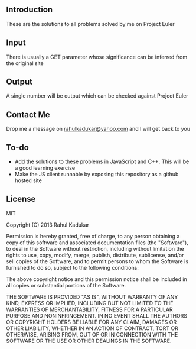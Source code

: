 ## Introduction
These are the solutions to all problems solved by me on Project Euler

## Input
There is usually a GET parameter whose significance can be inferred from the original site

## Output
A single number will be output which can be checked against Project Euler

## Contact Me
Drop me a message on rahulkadukar@yahoo.com and I will get back to you

## To-do
* Add the solutions to these problems in JavaScript and C++. This will be a good learning exercise
* Make the JS client runnable by exposing this repository as a github hosted site

## License

MIT

Copyright (C) 2013 Rahul Kadukar

Permission is hereby granted, free of charge, to any person obtaining a copy of this software and associated documentation files (the "Software"), to deal in the Software without restriction, including without limitation the rights to use, copy, modify, merge, publish, distribute, sublicense, and/or sell copies of the Software, and to permit persons to whom the Software is furnished to do so, subject to the following conditions:

The above copyright notice and this permission notice shall be included in all copies or substantial portions of the Software.

THE SOFTWARE IS PROVIDED "AS IS", WITHOUT WARRANTY OF ANY KIND, EXPRESS OR IMPLIED, INCLUDING BUT NOT LIMITED TO THE WARRANTIES OF MERCHANTABILITY, FITNESS FOR A PARTICULAR PURPOSE AND NONINFRINGEMENT. IN NO EVENT SHALL THE AUTHORS OR COPYRIGHT HOLDERS BE LIABLE FOR ANY CLAIM, DAMAGES OR OTHER LIABILITY, WHETHER IN AN ACTION OF CONTRACT, TORT OR OTHERWISE, ARISING FROM, OUT OF OR IN CONNECTION WITH THE SOFTWARE OR THE USE OR OTHER DEALINGS IN THE SOFTWARE.
